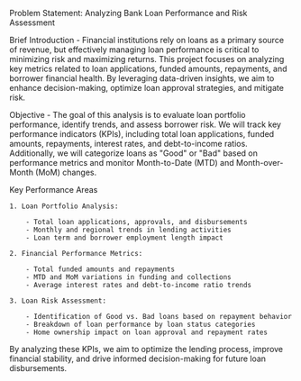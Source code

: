 Problem Statement: Analyzing Bank Loan Performance and Risk Assessment

Brief Introduction
	- Financial institutions rely on loans as a primary source of revenue, but effectively managing loan performance is critical to minimizing risk and maximizing returns. This project focuses on analyzing key metrics related to loan applications, funded amounts, repayments, and borrower financial health. By leveraging data-driven insights, we aim to enhance decision-making, optimize loan approval strategies, and mitigate risk.

Objective
	- The goal of this analysis is to evaluate loan portfolio performance, identify trends, and assess borrower risk. We will track key performance indicators (KPIs), including total loan applications, funded amounts, repayments, interest rates, and debt-to-income ratios. Additionally, we will categorize loans as "Good" or "Bad" based on performance metrics and monitor Month-to-Date (MTD) and Month-over-Month (MoM) changes.

Key Performance Areas

	1. Loan Portfolio Analysis:

		- Total loan applications, approvals, and disbursements
		- Monthly and regional trends in lending activities
		- Loan term and borrower employment length impact

	2. Financial Performance Metrics:

		- Total funded amounts and repayments
		- MTD and MoM variations in funding and collections
		- Average interest rates and debt-to-income ratio trends
		
	3. Loan Risk Assessment:

		- Identification of Good vs. Bad loans based on repayment behavior
		- Breakdown of loan performance by loan status categories
		- Home ownership impact on loan approval and repayment rates
		

By analyzing these KPIs, we aim to optimize the lending process, improve financial stability, and drive informed decision-making for future loan disbursements.